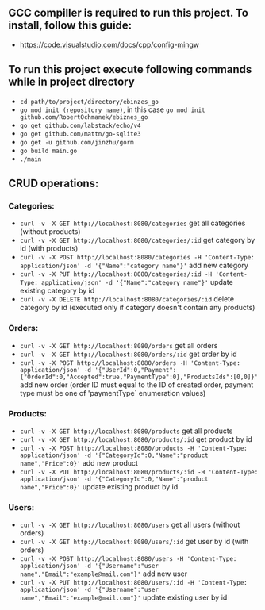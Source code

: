 ## GCC compiller is required to run this project. To install, follow this guide:
- https://code.visualstudio.com/docs/cpp/config-mingw

## To run this project execute following commands while in project directory

- `cd path/to/project/directory/ebinzes_go`
- `go mod init (repository name)`, in this case `go mod init github.com/RobertOchmanek/ebiznes_go`
- `go get github.com/labstack/echo/v4`
- `go get github.com/mattn/go-sqlite3`
- `go get -u github.com/jinzhu/gorm`
- `go build main.go`
- `./main`

## CRUD operations:

### Categories:
- `curl -v -X GET http://localhost:8080/categories` get all categories (without products)
- `curl -v -X GET http://localhost:8080/categories/:id` get category by id (with products)
- `curl -v -X POST http://localhost:8080/categories -H 'Content-Type: application/json' -d '{"Name":"category name"}'` add new category
- `curl -v -X PUT http://localhost:8080/categories/:id -H 'Content-Type: application/json' -d '{"Name":"category name"}'` update existing category by id
- `curl -v -X DELETE http://localhost:8080/categories/:id` delete category by id (executed only if category doesn't contain any products)

### Orders:
- `curl -v -X GET http://localhost:8080/orders` get all orders
- `curl -v -X GET http://localhost:8080/orders/:id` get order by id
- `curl -v -X POST http://localhost:8080/orders -H 'Content-Type: application/json' -d '{"UserId":0,"Payment":{"OrderId":0,"Accepted":true,"PaymentType":0},"ProductsIds":[0,0]}'` add new order (order ID must equal to the ID of created order, payment type must be one of 'paymentType` enumeration values)

### Products:
- `curl -v -X GET http://localhost:8080/products` get all products
- `curl -v -X GET http://localhost:8080/products/:id` get product by id
- `curl -v -X POST http://localhost:8080/products -H 'Content-Type: application/json' -d '{"CategoryId":0,"Name":"product name","Price":0}'` add new product
- `curl -v -X PUT http://localhost:8080/products/:id -H 'Content-Type: application/json' -d '{"CategoryId":0,"Name":"product name","Price":0}'` update existing product by id

### Users:
- `curl -v -X GET http://localhost:8080/users` get all users (without orders)
- `curl -v -X GET http://localhost:8080/users/:id` get user by id (with orders)
- `curl -v -X POST http://localhost:8080/users -H 'Content-Type: application/json' -d '{"Username":"user name","Email":"example@mail.com"}'` add new user
- `curl -v -X PUT http://localhost:8080/users/:id -H 'Content-Type: application/json' -d '{"Username":"user name","Email":"example@mail.com"}'` update existing user by id
